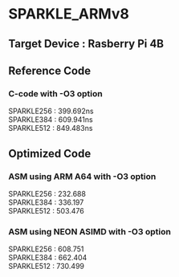 # SPARKLE_ARMv8
## Target Device : Rasberry Pi 4B
## Reference Code
### C-code with -O3 option   
SPARKLE256 : 399.692ns   
SPARKLE384 : 609.941ns   
SPARKLE512 : 849.483ns   
## Optimized Code
### ASM using ARM A64 with -O3 option   
SPARKLE256 : 232.688   
SPARKLE384 : 336.197   
SPARKLE512 : 503.476   
### ASM using NEON ASIMD with -O3 option   
SPARKLE256 : 608.751   
SPARKLE384 : 662.404   
SPARKLE512 : 730.499

